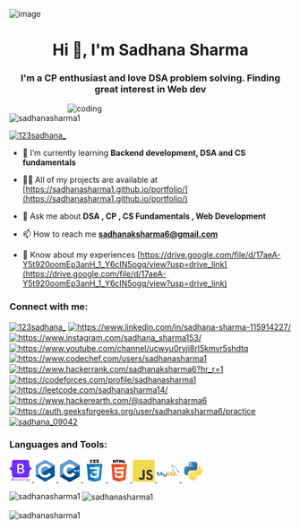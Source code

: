 ![image](https://github.com/sadhanasharma1/sadhanasharma1/assets/117315849/60047eec-a713-449d-826e-cfbefe8cef1c)
<h1 align="center">Hi 👋, I'm Sadhana Sharma</h1>
<h3 align="center">I'm a CP enthusiast and love DSA problem solving. Finding great interest in Web dev</h3>
<img align="right" width="400" alt="coding" src="https://user-images.githubusercontent.com/74038190/241765453-85cb9521-97c0-4a65-9358-7db8099fac7f.gif">
<p align="left"> <img src="https://komarev.com/ghpvc/?username=sadhanasharma1&label=Profile%20views&color=0e75b6&style=flat" alt="sadhanasharma1" /> </p>

<p align="left"> <a href="https://twitter.com/123sadhana_" target="blank"><img src="https://img.shields.io/twitter/follow/123sadhana_?logo=twitter&style=for-the-badge" alt="123sadhana_" /></a> </p>

- 🌱 I’m currently learning **Backend development, DSA and CS fundamentals**

- 👨‍💻 All of my projects are available at [https://sadhanasharma1.github.io/portfolio/](https://sadhanasharma1.github.io/portfolio/)

- 💬 Ask me about **DSA , CP , CS Fundamentals , Web Development**

- 📫 How to reach me **sadhanaksharma6@gmail.com**

- 📄 Know about my experiences [https://drive.google.com/file/d/17aeA-Y5t920oomEp3anH_1_Y6cIN5ogq/view?usp=drive_link](https://drive.google.com/file/d/17aeA-Y5t920oomEp3anH_1_Y6cIN5ogq/view?usp=drive_link)


<h3 align="left">Connect with me:</h3>
<p align="left">
<a href="https://twitter.com/123sadhana_" target="blank"><img align="center" src="https://raw.githubusercontent.com/rahuldkjain/github-profile-readme-generator/master/src/images/icons/Social/twitter.svg" alt="123sadhana_" height="30" width="40" /></a>
<a href="https://linkedin.com/in/sadhana-sharma-115914227/" target="blank"><img align="center" src="https://raw.githubusercontent.com/rahuldkjain/github-profile-readme-generator/master/src/images/icons/Social/linked-in-alt.svg" alt="https://www.linkedin.com/in/sadhana-sharma-115914227/" height="30" width="40" /></a>
<a href="https://instagram.com/sadhana_sharma153/" target="blank"><img align="center" src="https://raw.githubusercontent.com/rahuldkjain/github-profile-readme-generator/master/src/images/icons/Social/instagram.svg" alt="https://www.instagram.com/sadhana_sharma153/" height="30" width="40" /></a>
<a href="https://www.youtube.com/channel/UCwyU0rYJI8rl5kmvr5ShDtQ" target="blank"><img align="center" src="https://raw.githubusercontent.com/rahuldkjain/github-profile-readme-generator/master/src/images/icons/Social/youtube.svg" alt="https://www.youtube.com/channel/ucwyu0ryji8rl5kmvr5shdtq" height="30" width="40" /></a>
<a href="https://www.codechef.com/users/sadhanasharma1" target="blank"><img align="center" src="https://cdn.jsdelivr.net/npm/simple-icons@3.1.0/icons/codechef.svg" alt="https://www.codechef.com/users/sadhanasharma1" height="30" width="40" /></a>
<a href="https://www.hackerrank.com/sadhanaksharma6?hr_r=1" target="blank"><img align="center" src="https://raw.githubusercontent.com/rahuldkjain/github-profile-readme-generator/master/src/images/icons/Social/hackerrank.svg" alt="https://www.hackerrank.com/sadhanaksharma6?hr_r=1" height="30" width="40" /></a>
<a href="https://codeforces.com/profile/sadhanasharma1" target="blank"><img align="center" src="https://raw.githubusercontent.com/rahuldkjain/github-profile-readme-generator/master/src/images/icons/Social/codeforces.svg" alt="https://codeforces.com/profile/sadhanasharma1" height="30" width="40" /></a>
<a href="https://www.leetcode.com/sadhanasharma14/" target="blank"><img align="center" src="https://raw.githubusercontent.com/rahuldkjain/github-profile-readme-generator/master/src/images/icons/Social/leet-code.svg" alt="https://leetcode.com/sadhanasharma14/" height="30" width="40" /></a>
<a href="https://www.hackerearth.com/@sadhanaksharma6" target="blank"><img align="center" src="https://raw.githubusercontent.com/rahuldkjain/github-profile-readme-generator/master/src/images/icons/Social/hackerearth.svg" alt="https://www.hackerearth.com/@sadhanaksharma6" height="30" width="40" /></a>
<a href="https://auth.geeksforgeeks.org/user/sadhanaksharma6/practice" target="blank"><img align="center" src="https://raw.githubusercontent.com/rahuldkjain/github-profile-readme-generator/master/src/images/icons/Social/geeks-for-geeks.svg" alt="https://auth.geeksforgeeks.org/user/sadhanaksharma6/practice" height="30" width="40" /></a>
<a href="https://discord.gg/sadhana_09042" target="blank"><img align="center" src="https://raw.githubusercontent.com/rahuldkjain/github-profile-readme-generator/master/src/images/icons/Social/discord.svg" alt="sadhana_09042" height="30" width="40" /></a>
</p>

<h3 align="left">Languages and Tools:</h3>
<p align="left"> <a href="https://getbootstrap.com" target="_blank" rel="noreferrer"> <img src="https://raw.githubusercontent.com/devicons/devicon/master/icons/bootstrap/bootstrap-plain-wordmark.svg" alt="bootstrap" width="40" height="40"/> </a> <a href="https://www.cprogramming.com/" target="_blank" rel="noreferrer"> <img src="https://raw.githubusercontent.com/devicons/devicon/master/icons/c/c-original.svg" alt="c" width="40" height="40"/> </a> <a href="https://www.w3schools.com/cpp/" target="_blank" rel="noreferrer"> <img src="https://raw.githubusercontent.com/devicons/devicon/master/icons/cplusplus/cplusplus-original.svg" alt="cplusplus" width="40" height="40"/> </a> <a href="https://www.w3schools.com/css/" target="_blank" rel="noreferrer"> <img src="https://raw.githubusercontent.com/devicons/devicon/master/icons/css3/css3-original-wordmark.svg" alt="css3" width="40" height="40"/> </a> <a href="https://www.w3.org/html/" target="_blank" rel="noreferrer"> <img src="https://raw.githubusercontent.com/devicons/devicon/master/icons/html5/html5-original-wordmark.svg" alt="html5" width="40" height="40"/> </a> <a href="https://developer.mozilla.org/en-US/docs/Web/JavaScript" target="_blank" rel="noreferrer"> <img src="https://raw.githubusercontent.com/devicons/devicon/master/icons/javascript/javascript-original.svg" alt="javascript" width="40" height="40"/> </a> <a href="https://www.mysql.com/" target="_blank" rel="noreferrer"> <img src="https://raw.githubusercontent.com/devicons/devicon/master/icons/mysql/mysql-original-wordmark.svg" alt="mysql" width="40" height="40"/> </a> <a href="https://www.python.org" target="_blank" rel="noreferrer"> <img src="https://raw.githubusercontent.com/devicons/devicon/master/icons/python/python-original.svg" alt="python" width="40" height="40"/> </a> </p>

<p><img align="left" src="https://github-readme-stats.vercel.app/api/top-langs?username=sadhanasharma1&show_icons=true&locale=en&layout=compact" alt="sadhanasharma1" /></p>

<p>&nbsp;<img align="center" src="https://github-readme-stats.vercel.app/api?username=sadhanasharma1&show_icons=true&locale=en" alt="sadhanasharma1" /></p>

<p><img align="center" src="https://github-readme-streak-stats.herokuapp.com/?user=sadhanasharma1&" alt="sadhanasharma1" /></p>
